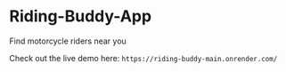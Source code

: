 # Riding-Buddy-App
Find motorcycle riders near you

Check out the live demo here:
`https://riding-buddy-main.onrender.com/`
